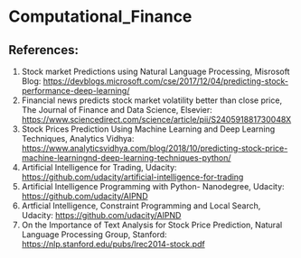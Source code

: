 # Computational_Finance




## References:

1. Stock market Predictions using Natural Language Processing, Misrosoft Blog:  https://devblogs.microsoft.com/cse/2017/12/04/predicting-stock-performance-deep-learning/
2. Financial news predicts stock market volatility better than close price, The Journal of Finance and Data Science, Elsevier: https://www.sciencedirect.com/science/article/pii/S240591881730048X
3. Stock Prices Prediction Using Machine Learning and Deep Learning Techniques, Analytics Vidhya: https://www.analyticsvidhya.com/blog/2018/10/predicting-stock-price-machine-learningnd-deep-learning-techniques-python/
4. Artificial Intelligence for Trading, Udacity: https://github.com/udacity/artificial-intelligence-for-trading
5. Artificial Intelligence Programming with Python- Nanodegree, Udacity: https://github.com/udacity/AIPND
6. Artficial Intelligence, Constraint Programming and Local Search, Udacity: https://github.com/udacity/AIPND
7. On the Importance of Text Analysis for Stock Price Prediction, Natural Language Processing Group, Stanford: https://nlp.stanford.edu/pubs/lrec2014-stock.pdf 
